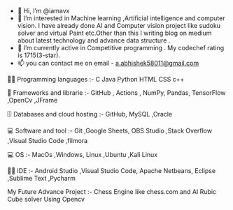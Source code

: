 - 👋 Hi, I’m @iamavx
- 👀 I’m interested in Machine learning ,Artificial intelligence and computer vision. I have already done AI and Computer vision project like sudoku solver and    virtual Paint etc.Other than this I writing blog on medium about latest technology and advance data structure .
- 🌱 I’m currently active in Competitive programming . My codechef rating is 1715(3-star).
- 📫 you can contact  me on email - a.abhishek58011@gmail.com




👨‍💻 Programming languages :-
C Java Python HTML CSS c++


🧰 Frameworks and librarie :-
GitHub , Actions , NumPy, Pandas, TensorFlow ,OpenCv ,JFrame


🗄️ Databases and cloud hosting :-
GitHub,  MySQL ,Oracle


💻 Software and tool :-
 Git ,Google Sheets,  OBS Studio ,Stack Overflow ,Visual Studio Code ,filmora
 

💻 OS :- 
MacOs ,Windows, Linux ,Ubuntu ,Kali Linux


👨‍💻 IDE :- 
Android Studio ,Visual Studio Code, Apache Netbeans, Eclipse  ,Sublime Text ,Pycharm


My Future Advance Project :- Chess Engine like chess.com  and AI Rubic Cube solver Using Opencv


